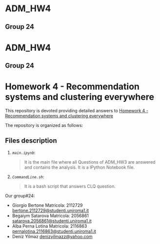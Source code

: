 # ADM_HW4

## Group 24

# ADM_HW4

## Group 24
# Homework 4 - Recommendation systems and clustering everywhere


This repository is devoted providing detailed answers to [Homework 4 - Recommendation systems and clustering everywhere](https://github.com/Sapienza-University-Rome/ADM/tree/master/2023/Homework_4) 

The repository is organized as follows:

## Files description

1. _`main.ipynb`_: 
	> It is the main file where all Questions of ADM_HW3 are answered and contains the analysis. It is a IPython Notebook file.

2. _`CommandLine.sh`_: 
	> It is a bash script that answers CLQ question.

Our group#24:

* Giorgio Bertone
  Matricola: 2112729
  bertone.2112729@studenti.uniroma1.it
* Begaiym Satarova
  Matricola: 2056861
  satarova.2056861@studenti.uniroma1.it
* Alba Perna Lotina
  Matricola: 2116863
  pernalotina.2116863@studenti.uniroma1.it
* Deniz Yilmaz
  denizyilmazz@yahoo.com 
